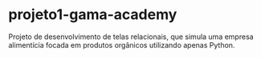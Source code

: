 # projeto1-gama-academy

Projeto de desenvolvimento de telas relacionais, que simula uma empresa alimentícia focada em produtos orgânicos utilizando apenas Python.
